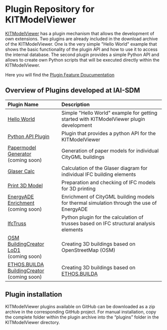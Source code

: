 # Plugin Repository for KITModelViewer
[KITModelViewer](https://github.com/KIT-IAI/SDM_KITModelViewer) has a plugin mechanism that allows the development of own extensions.
Two plugins are already included in the download archive of the KITModelViewer. One is the very simple "Hello World" example that shows the basic functionality of the plugin API and how to use it to access the internal database. The second plugin provides a simple Python API and allows to create own Python scripts that will be executed directly within the KITModelViewer.

Here you will find the [Plugin Feature Doucumentation](Plugin_Features.md)

## Overview of Plugins developed at IAI-SDM

| Plugin Name          | Description                                |
| :---                 | :---                                       |
| [Hello World](https://github.com/KIT-IAI/SDM_Plugin_HelloWorld) | Simple "Hello World" example for getting started with KITModelViewer plugin development |
| [Python API Plugin](https://github.com/KIT-IAI/SDM_Plugin_Python)| Plugin that provides a python API for the KITModelViewer |
| [Papermodel Generator](https://github.com/KIT-IAI/SDM_Plugin_Papermodel) <br>(coming soon)| Generation of paper models for individual CityGML buildings |
| [Glaser Calc](https://github.com/KIT-IAI/SDM_Plugin_GlaserCalc) | Calculation of the Glaser diagram for individual IFC building elements |
| [Print 3D Model](https://github.com/KIT-IAI/SDM_Plugin_Print3DModel)| Preparation and checking of IFC models for 3D printing |
| [EnergyADE Enrichment](https://github.com/KIT-IAI/SDM_Plugin_EnergyADE_Enrichment) <br>(coming soon)| Enrichment of CityGML building models for thermal simulation through the use of EnergyADE |
| [IfcTruss](https://github.com/KIT-IAI/SDM_Plugin_IfcTruss) | Python plugin for the calculation of trusses based on IFC structural analysis elements |
| [OSM BuildingCreator LoD1](https://github.com/KIT-IAI/SDM_Plugin_OSM_BuildingCreator_LoD1) <br>(coming soon)| Creating 3D buildings based on OpenStreetMap (OSM) |
| [ETHOS.BUILDA BuildingCreator](https://github.com/KIT-IAI/SDM_Plugin_ETHOS-BUILDA-BuildingCreator) <br>(coming soon)| Creating 3D buildings based on [ETHOS.BUILDA](https://ethos-builda.fz-juelich.de/api/v8_20240916/swagger/) |

## Plugin installation

KITModelViewer plugins available on GitHub can be downloaded as a zip archive in the corresponding GitHub project.
For manual installation, copy the complete folder within the plugin archive into the “plugins” folder in the KITModelViewer directory.
